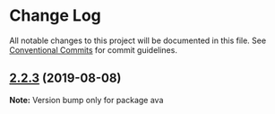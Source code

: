 # Change Log

All notable changes to this project will be documented in this file.
See [Conventional Commits](https://conventionalcommits.org) for commit guidelines.

## [2.2.3](https://gitlab.com/codsen/codsen/compare/ava@2.2.2...ava@2.2.3) (2019-08-08)

**Note:** Version bump only for package ava
